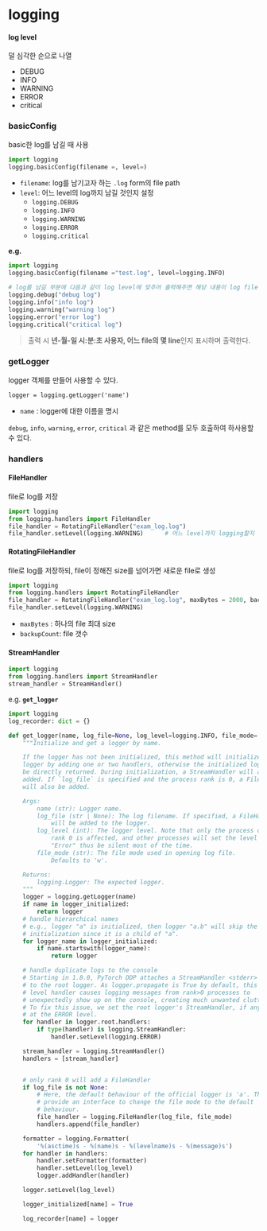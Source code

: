 # logging



#### log level

덜 심각한 순으로 나열

- DEBUG
- INFO
- WARNING
- ERROR
- critical



### basicConfig

basic한 log를 남길 때 사용

```python
import logging
logging.basicConfig(filename =, level=)
```

- `filename`: log를 남기고자 하는 `.log` form의 file path
- `level`: 어느 level의 log까지 남길 것인지 설정
  - `logging.DEBUG`
  - `logging.INFO`
  - `logging.WARNING`
  - `logging.ERROR`
  - `logging.critical`



**e.g.**

```python
import logging
logging.basicConfig(filename ="test.log", level=logging.INFO)

# log를 남길 부분에 다음과 같이 log level에 맞추어 출력해주면 해당 내용이 log file에 포함된다.
logging.debug("debug log")
logging.info("info log")
logging.warning("warning log")
logging.error("error log")
logging.critical("critical log")
```

> 출력 시 **년-월-일 시:분:초 사용자,  어느 file의 몇 line**인지 표시하며 출력한다.



### getLogger

logger 객체를 만들어 사용할 수 있다.

```
logger = logging.getLogger('name')
```

- `name` : logger에 대한 이름을 명시



`debug`, `info`, `warning`, `error`, `critical` 과 같은 method를 모두 호출하여 하사용할 수 있다.



### handlers

#### FileHandler

file로 log를 저장

```python
import logging
from logging.handlers import FileHandler
file_handler = RotatingFileHandler("exam_log.log")
file_handler.setLevel(logging.WARNING)		# 어느 level까지 logging할지 명시
```



#### RotatingFileHandler

file로 log를 저장하되, file이 정해진 size를 넘어가면 새로운 file로 생성

```python
import logging
from logging.handlers import RotatingFileHandler
file_handler = RotatingFileHandler("exam_log.log", maxBytes = 2000, backupCount = 10)
file_handler.setLevel(logging.WARNING)		
```

- `maxBytes` : 하나의 file 최대 size 
- `backupCount`: file 갯수



#### StreamHandler

```python
import logging
from logging.handlers import StreamHandler
stream_handler = StreamHandler()
```





e.g.		**`get_logger`**

```python
import logging
log_recorder: dict = {} 

def get_logger(name, log_file=None, log_level=logging.INFO, file_mode='w'):
    """Initialize and get a logger by name.

    If the logger has not been initialized, this method will initialize the
    logger by adding one or two handlers, otherwise the initialized logger will
    be directly returned. During initialization, a StreamHandler will always be
    added. If `log_file` is specified and the process rank is 0, a FileHandler
    will also be added.

    Args:
        name (str): Logger name.
        log_file (str | None): The log filename. If specified, a FileHandler
            will be added to the logger.
        log_level (int): The logger level. Note that only the process of
            rank 0 is affected, and other processes will set the level to
            "Error" thus be silent most of the time.
        file_mode (str): The file mode used in opening log file.
            Defaults to 'w'.

    Returns:
        logging.Logger: The expected logger.
    """
    logger = logging.getLogger(name)
    if name in logger_initialized:       
        return logger
    # handle hierarchical names
    # e.g., logger "a" is initialized, then logger "a.b" will skip the
    # initialization since it is a child of "a".
    for logger_name in logger_initialized:
        if name.startswith(logger_name):
            return logger

    # handle duplicate logs to the console
    # Starting in 1.8.0, PyTorch DDP attaches a StreamHandler <stderr> (NOTSET)
    # to the root logger. As logger.propagate is True by default, this root
    # level handler causes logging messages from rank>0 processes to
    # unexpectedly show up on the console, creating much unwanted clutter.
    # To fix this issue, we set the root logger's StreamHandler, if any, to log
    # at the ERROR level.
    for handler in logger.root.handlers:
        if type(handler) is logging.StreamHandler:
            handler.setLevel(logging.ERROR)

    stream_handler = logging.StreamHandler()
    handlers = [stream_handler]


    # only rank 0 will add a FileHandler
    if log_file is not None:
        # Here, the default behaviour of the official logger is 'a'. Thus, we
        # provide an interface to change the file mode to the default
        # behaviour.
        file_handler = logging.FileHandler(log_file, file_mode)
        handlers.append(file_handler)

    formatter = logging.Formatter(
        '%(asctime)s - %(name)s - %(levelname)s - %(message)s')
    for handler in handlers:
        handler.setFormatter(formatter)
        handler.setLevel(log_level)
        logger.addHandler(handler)

    logger.setLevel(log_level)

    logger_initialized[name] = True

    log_recorder[name] = logger
```